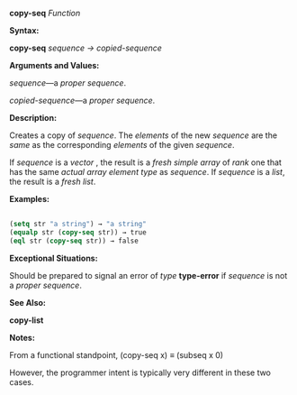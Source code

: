 **copy-seq** *Function* 



**Syntax:** 



**copy-seq** *sequence → copied-sequence* 



**Arguments and Values:** 



*sequence*—a *proper sequence*. 



*copied-sequence*—a *proper sequence*. 



**Description:** 



Creates a copy of *sequence*. The *elements* of the new *sequence* are the *same* as the corresponding *elements* of the given *sequence*. 



If *sequence* is a *vector* , the result is a *fresh simple array* of *rank* one that has the same *actual array element type* as *sequence*. If *sequence* is a *list*, the result is a *fresh list*. 



**Examples:**
```lisp
 
(setq str "a string") → "a string" 
(equalp str (copy-seq str)) → true 
(eql str (copy-seq str)) → false 

```
**Exceptional Situations:** 



Should be prepared to signal an error of *type* **type-error** if *sequence* is not a *proper sequence*. 



**See Also:** 



**copy-list** 







 



 



**Notes:** 



From a functional standpoint, (copy-seq x) *≡* (subseq x 0) 



However, the programmer intent is typically very different in these two cases. 



